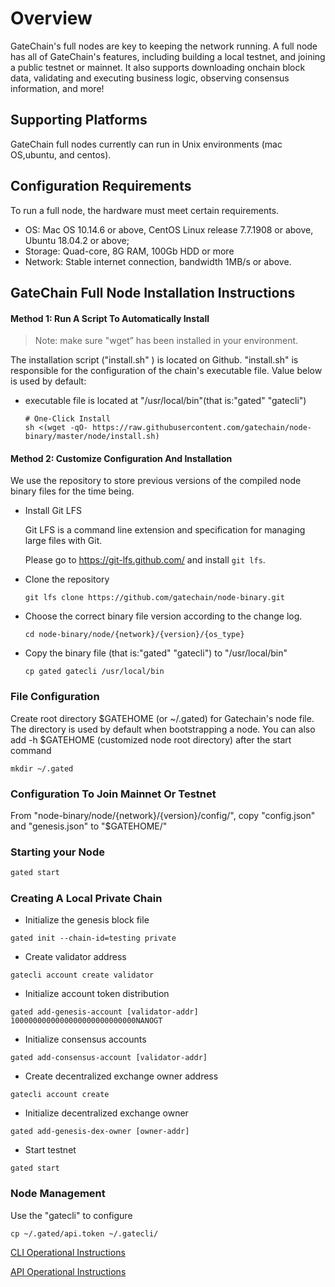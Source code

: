 # Overview

GateChain's full nodes are key to keeping the network running. A full node has all of GateChain's features, including building a local testnet, and joining a public testnet or mainnet. It also supports downloading onchain block data, validating and executing business logic, observing consensus information, and more!

## Supporting Platforms
GateChain full nodes currently can run in Unix environments (mac OS,ubuntu, and centos).

## Configuration Requirements
To run a full node, the hardware must meet certain requirements.

-  OS: Mac OS 10.14.6 or above, CentOS Linux release 7.7.1908 or above, Ubuntu 18.04.2 or above;	
-  Storage: Quad-core, 8G RAM, 100Gb  HDD or more
-  Network: Stable internet connection, bandwidth 1MB/s  or above.
 
## GateChain Full Node Installation Instructions 
#### Method 1: Run A Script To Automatically Install
  > Note:  make sure "wget” has been installed in your environment.
  
The installation script ("install.sh" ) is located on Github. "install.sh" is responsible for the configuration of the chain's executable file. Value below is used by default:

- executable file is located at "/usr/local/bin"(that is:"gated" "gatecli")

	```
	# One-Click Install 
	sh <(wget -qO- https://raw.githubusercontent.com/gatechain/node-binary/master/node/install.sh)
	```
	
#### Method 2: Customize Configuration And Installation
We use the repository to store previous versions of the compiled node binary files for the time being. 

- Install Git LFS

  Git LFS is a command line extension and specification for managing large files with Git.

  Please go to https://git-lfs.github.com/ and install `git lfs`.

- Clone the repository
	
	```
	git lfs clone https://github.com/gatechain/node-binary.git
	```
- Choose the correct binary file version according to the change log.

	```
	cd node-binary/node/{network}/{version}/{os_type}
	```
- Copy the binary file (that is:"gated" "gatecli") to "/usr/local/bin"
	
	```
	cp gated gatecli /usr/local/bin
	```

### File Configuration

Create root directory $GATEHOME (or ~/.gated) for Gatechain's node file. The directory is used by default when bootstrapping a node. You can also add -h $GATEHOME (customized node root directory) after the start command

	
	mkdir ~/.gated


### Configuration To Join Mainnet Or Testnet
From "node-binary/node/{network}/{version}/config/", copy "config.json"  and "genesis.json"  to "$GATEHOME/"

### Starting your Node

```bash
gated start
```

### Creating A Local Private Chain  

- Initialize the genesis block file
```
gated init --chain-id=testing private
```

- Create validator address
```
gatecli account create validator
```
- Initialize account token distribution 
```
gated add-genesis-account [validator-addr] 1000000000000000000000000000NANOGT
```
- Initialize consensus accounts
```
gated add-consensus-account [validator-addr]
```
- Create decentralized exchange owner address
``` 
gatecli account create
```
- Initialize  decentralized exchange owner
```
gated add-genesis-dex-owner [owner-addr]
```

- Start testnet
```
gated start
```

### Node Management
Use the "gatecli" to configure 

	cp ~/.gated/api.token ~/.gatecli/

[CLI Operational Instructions](./cli/README.md)

[API Operational Instructions](./API/README.md)

